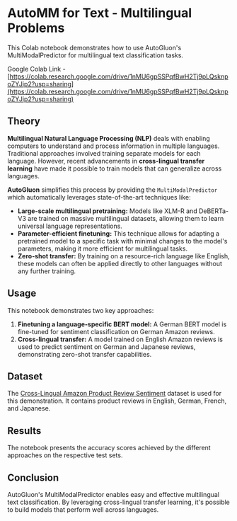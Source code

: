 # AutoMM for Text - Multilingual Problems

This Colab notebook demonstrates how to use AutoGluon's MultiModalPredictor for multilingual text classification tasks. 

Google Colab Link - [https://colab.research.google.com/drive/1nMU6gpSSPqfBwH2Tj9pLQsknpoZYJip2?usp=sharing](https://colab.research.google.com/drive/1nMU6gpSSPqfBwH2Tj9pLQsknpoZYJip2?usp=sharing)

## Theory

**Multilingual Natural Language Processing (NLP)** deals with enabling computers to understand and process information in multiple languages.  Traditional approaches involved training separate models for each language. However, recent advancements in **cross-lingual transfer learning** have made it possible to train models that can generalize across languages.

**AutoGluon** simplifies this process by providing the `MultiModalPredictor` which automatically leverages state-of-the-art techniques like:

* **Large-scale multilingual pretraining:** Models like XLM-R and DeBERTa-V3 are trained on massive multilingual datasets, allowing them to learn universal language representations.
* **Parameter-efficient finetuning:** This technique allows for adapting a pretrained model to a specific task with minimal changes to the model's parameters, making it more efficient for multilingual tasks.
* **Zero-shot transfer:** By training on a resource-rich language like English, these models can often be applied directly to other languages without any further training.

## Usage

This notebook demonstrates two key approaches:

1. **Finetuning a language-specific BERT model:** A German BERT model is fine-tuned for sentiment classification on German Amazon reviews.
2. **Cross-lingual transfer:** A model trained on English Amazon reviews is used to predict sentiment on German and Japanese reviews, demonstrating zero-shot transfer capabilities.

## Dataset

The [Cross-Lingual Amazon Product Review Sentiment](https://webis.de/data/webis-cls-10.html) dataset is used for this demonstration. It contains product reviews in English, German, French, and Japanese.

## Results

The notebook presents the accuracy scores achieved by the different approaches on the respective test sets.

## Conclusion

AutoGluon's MultiModalPredictor enables easy and effective multilingual text classification. By leveraging cross-lingual transfer learning, it's possible to build models that perform well across languages.